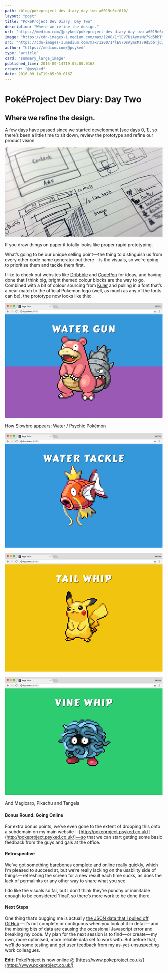 ```yaml
---
path: /blog/pokeproject-dev-diary-day-two-a6019e6cf0f0/
layout: "post"
title: "PokéProject Dev Diary: Day Two"
description: "Where we refine the design."
url: "https://medium.com/@psyked/pokeproject-dev-diary-day-two-a6019e6cf0f0"
image: "https://cdn-images-1.medium.com/max/1200/1*lEV7DsAymsMz79d5bbTjCw.jpeg"
src: "https://cdn-images-1.medium.com/max/1200/1*lEV7DsAymsMz79d5bbTjCw.jpeg"
author: "https://medium.com/@psyked"
type: "article"
card: "summary_large_image"
published_time: 2016-09-14T19:05:00.016Z
creator: "@psyked"
date: 2016-09-14T19:05:00.016Z
---
```


# PokéProject Dev Diary: Day Two

## Where we refine the design.

A few days have passed since we started development \[see days [0](https://medium.com/@psyked/pok%C3%A9project-dev-diary-prologue-d214a44c348f#.su79ueao5), [1](https://medium.com/@psyked/pok%C3%A9project-dev-diary-day-one-8a77a252bf0a#.2c15a2on6)\], so there’s been a little time to sit down, review the prototype and refine our product vision.

![](1*lEV7DsAymsMz79d5bbTjCw.jpeg)

If you draw things on paper it totally looks like proper rapid prototyping.

What’s going to be our unique selling point — the thing to distinguish us from every other code name generator out there — is the visuals, so we’re going to prioritise them and tackle them first.

I like to check out websites like [Dribbble](https://dribbble.com/search?q=pokemon) and [CodePen](http://codepen.io/search/pens?q=pokemon&limit=all&type=type-pens) for ideas, and having done that I think big, bright themed colour blocks are the way to go. Combined with a bit of colour sourcing from [Kuler](https://color.adobe.com/explore/newest/) and pulling in a font that’s a near match to the official Pokemon logo (well, as much as any of the fonts can be), the prototype now looks like this:

![](1*YPTutZleLI2l25SCJZ45cg.png)

How Slowbro appears: Water / Psychic Pokémon

![](1*R8RyGzF6XQ_iPRnIK3nKKg.png)

![](1*eNQP3j3lIjIUE2agboYI4Q.png)

![](1*m25zYP6mICe5CQefjw2cYQ.png)

And Magicarp, Pikachu and Tangela

#### Bonus Round: Going Online

For extra bonus points, we’ve even gone to the extent of dropping this onto a subdomain on my main website — [http://pokeproject.psyked.co.uk/](http://pokeproject.psyked.co.uk/) — so that we can start getting some basic feedback from the guys and gals at the office.

#### Retrospective

We’ve got something barebones complete and online really quickly, which I’m pleased to succeed at, but we’re really lacking on the usability side of things — refreshing the screen for a new result each time sucks, as does the lack of permalinks or any other way to share what you see.

I do like the visuals so far, but I don’t think they’re punchy or inimitable enough to be considered ‘final’, so there’s more work to be done there.

#### Next Steps

One thing that’s bugging me is actually [the JSON data that I pulled off GitHub](https://gist.github.com/shri/9754992) — it’s not complete or contiguous when you look at it in detail — and the missing bits of data are causing the occasional Javascript error and breaking my code. My plan for the next session is to find — or create — my own, more optimised, more reliable data set to work with. But before that, we’ll do some testing and get user feedback from my as-yet-unsuspecting work colleagues.

**Edit:** PokéProject is now online @ [https://www.pokeproject.co.uk/](https://www.pokeproject.co.uk/)